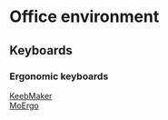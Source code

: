 # Office environment

## Keyboards

### Ergonomic keyboards
[KeebMaker](https://keebmaker.com/)  
[MoErgo](https://www.moergo.com/)
